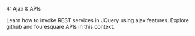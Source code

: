 4: Ajax & APIs

Learn how to invoke REST services in JQuery using ajax features. Explore github and fouresquare APIs in this context.